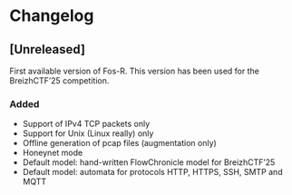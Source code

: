 # Changelog

## [Unreleased]

First available version of Fos-R. This version has been used for the BreizhCTF’25 competition.

### Added

- Support of IPv4 TCP packets only
- Support for Unix (Linux really) only
- Offline generation of pcap files (augmentation only)
- Honeynet mode
- Default model: hand-written FlowChronicle model for BreizhCTF’25
- Default model: automata for protocols HTTP, HTTPS, SSH, SMTP and MQTT
